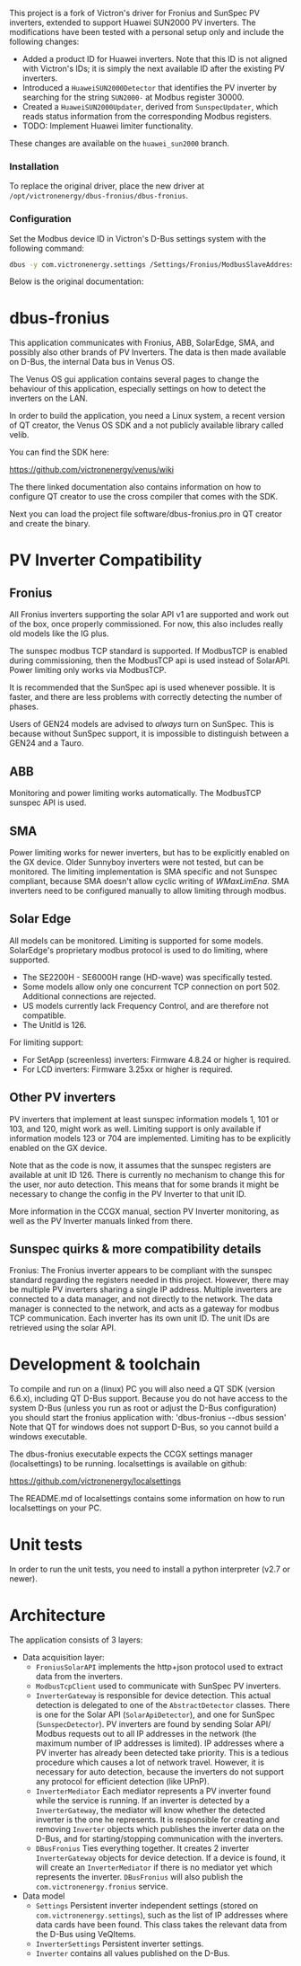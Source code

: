 This project is a fork of Victron's driver for Fronius and SunSpec PV inverters, 
extended to support Huawei SUN2000 PV inverters. The modifications have been 
tested with a personal setup only and include the following changes:

- Added a product ID for Huawei inverters. Note that this ID is not aligned with 
  Victron's IDs; it is simply the next available ID after the existing PV inverters.
- Introduced a `HuaweiSUN2000Detector` that identifies the PV inverter by searching 
  for the string `SUN2000-` at Modbus register 30000.
- Created a `HuaweiSUN2000Updater`, derived from `SunspecUpdater`, which reads status 
  information from the corresponding Modbus registers.
- TODO: Implement Huawei limiter functionality.

These changes are available on the `huawei_sun2000` branch.

### Installation 

To replace the original driver, place the new driver at `/opt/victronenergy/dbus-fronius/dbus-fronius`.

### Configuration

Set the Modbus device ID in Victron's D-Bus settings system with the following command:

```sh
dbus -y com.victronenergy.settings /Settings/Fronius/ModbusSlaveAddress SetValue 1
```

Below is the original documentation:

dbus-fronius
============
This application communicates with Fronius, ABB, SolarEdge, SMA, and possibly also
other brands of PV Inverters. The data is then made available on D-Bus, the internal
Data bus in Venus OS.

The Venus OS gui application contains several pages to change the behaviour
of this application, especially settings on how to detect the inverters on the LAN.

In order to build the application, you need a Linux system,
a recent version of QT creator, the Venus OS SDK and a not publicly available
library called velib.

You can find the SDK here:

https://github.com/victronenergy/venus/wiki

The there linked documentation also contains information on how to configure QT creator to use the
cross compiler that comes with the SDK.

Next you can load the project file software/dbus-fronius.pro in QT creator and create the binary.

PV Inverter Compatibility
=============

## Fronius
All Fronius inverters supporting the solar API v1 are supported and work out
of the box, once properly commissioned. For now, this also includes really old
models like the IG plus.

The sunspec modbus TCP standard is supported. If ModbusTCP is enabled during
commissioning, then the ModbusTCP api is used instead of SolarAPI.  Power
limiting only works via ModbusTCP.

It is recommended that the SunSpec api is used whenever possible. It is faster,
and there are less problems with correctly detecting the number of phases.

Users of GEN24 models are advised to *always* turn on SunSpec. This is because
without SunSpec support, it is impossible to distinguish between a GEN24
and a Tauro.

## ABB
Monitoring and power limiting works automatically. The ModbusTCP sunspec
API is used.

## SMA
Power limiting works for newer inverters, but has to be explicitly enabled on
the GX device. Older Sunnyboy inverters were not tested, but can be monitored.
The limiting implementation is SMA specific and not Sunspec compliant, because
SMA doesn't allow cyclic writing of *WMaxLimEna*. SMA inverters need to be
configured manually to allow limiting through modbus.

## Solar Edge

All models can be monitored. Limiting is supported for some models. SolarEdge's
proprietary modbus protocol is used to do limiting, where supported.

 * The SE2200H - SE6000H range (HD-wave) was specifically tested.
 * Some models allow only one concurrent TCP connection on port 502. Additional
   connections are rejected.
 * US models currently lack Frequency Control, and are therefore not compatible.
 * The UnitId is 126.

For limiting support:
 * For SetApp (screenless) inverters: Firmware 4.8.24 or higher is required.
 * For LCD inverters: Firmware 3.25xx or higher is required.

## Other PV inverters

PV inverters that implement at least sunspec information models 1, 101 or 103,
and 120, might work as well. Limiting support is only available if information
models 123 or 704 are implemented. Limiting has to be explicitly enabled on the
GX device.

Note that as the code is now, it assumes that the sunspec registers are
available at unit ID 126. There is currently no mechanism to change this for
the user, nor auto detection. This means that for some brands it might be
necessary to change the config in the PV Inverter to that unit ID.

More information in the CCGX manual, section PV Inverter monitoring, as well as the PV Inverter
manuals linked from there.

Sunspec quirks & more compatibility details
--------------

Fronius:
The Fronius inverter appears to be compliant with the sunspec standard
regarding the registers needed in this project. However, there may be multiple
PV inverters sharing a single IP address.  Multiple inverters are connected to
a data manager, and not directly to the network. The data manager is connected
to the network, and acts as a gateway for modbus TCP communication. Each
inverter has its own unit ID. The unit IDs are retrieved using the solar API.

Development & toolchain
=====================

To compile and run on a (linux) PC you will also need a QT SDK (version 6.6.x), including QT D-Bus 
support. Because you do not have access to the system D-Bus (unless you run as root or adjust the
D-Bus configuration) you should start the fronius application with: 'dbus-fronius --dbus session'
Note that QT for windows does not support D-Bus, so you cannot build a windows executable.

The dbus-fronius executable expects the CCGX settings manager (localsettings) to be running.
localsettings is available on github:

https://github.com/victronenergy/localsettings

The README.md of localsettings contains some information on how to run localsettings on your PC.

Unit tests
==========

In order to run the unit tests, you need to install a python interpreter (v2.7 or newer).

Architecture
============

The application consists of 3 layers:
  * Data acquisition layer:
    - `FroniusSolarAPI` implements the http+json protocol used to extract data from the inverters.
    - `ModbusTcpClient` used to communicate with SunSpec PV inverters.
    - `InverterGateway` is responsible for device detection. This actual detection is delegated to
      one of the `AbstractDetector` classes. There is one for the Solar API (`SolarApiDetector`),
      and one for SunSpec (`SunspecDetector`). PV inverters are found by sending Solar API/
      Modbus requests out to all IP addresses in the network (the maximum number of IP addresses is
      limited). IP addresses where a PV inverter has already been detected take priority. This is
      a tedious procedure which causes a lot of network travel. However, it is necessary for auto
      detection, because the inverters do not support any protocol for efficient detection (like
      UPnP).
    - `InverterMediator` Each mediator represents a PV inverter found while the service is running.
      If an inverter is detected by a `InverterGateway`, the mediator will know whether the detected
      inverter is the one he represents. It is responsible for creating and removing `Inverter`
      objects which publishes the inverter data on the D-Bus, and for starting/stopping
      communication with the inverters.
    - `DBusFronius` Ties everything together. It creates 2 inverter `InverterGateway` objects for
      device detection. If a device is found, it will create an `InverterMediator` if there is no
      mediator yet which represents the inverter. `DBusFronius` will also publish the
      `com.victronenergy.fronius` service.
  * Data model
    - `Settings` Persistent inverter independent settings (stored on `com.victronenergy.settings`),
      such as the list of IP addresses where data cards have been found. This class takes the
      relevant data from the D-Bus using VeQItems.
    - `InverterSettings` Persistent inverter settings.
    - `Inverter` contains all values published on the D-Bus.

